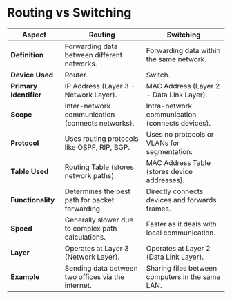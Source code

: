 # Routing vs Switching

| **Aspect**             | **Routing**                                         | **Switching**                                     |
|-------------------------|-----------------------------------------------------|--------------------------------------------------|
| **Definition**          | Forwarding data between different networks.         | Forwarding data within the same network.         |
| **Device Used**         | Router.                                             | Switch.                                          |
| **Primary Identifier**  | IP Address (Layer 3 - Network Layer).               | MAC Address (Layer 2 - Data Link Layer).         |
| **Scope**               | Inter-network communication (connects networks).    | Intra-network communication (connects devices).  |
| **Protocol**            | Uses routing protocols like OSPF, RIP, BGP.         | Uses no protocols or VLANs for segmentation.     |
| **Table Used**          | Routing Table (stores network paths).               | MAC Address Table (stores device addresses).     |
| **Functionality**       | Determines the best path for packet forwarding.     | Directly connects devices and forwards frames.   |
| **Speed**               | Generally slower due to complex path calculations.  | Faster as it deals with local communication.     |
| **Layer**               | Operates at Layer 3 (Network Layer).                | Operates at Layer 2 (Data Link Layer).           |
| **Example**             | Sending data between two offices via the internet. | Sharing files between computers in the same LAN. |
